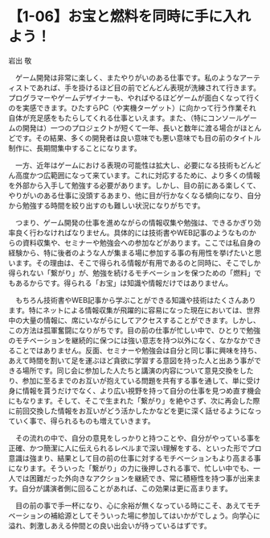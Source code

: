 # 【1-06】お宝と燃料を同時に手に入れよう！

<div class="author">岩出 敬</div>

　ゲーム開発は非常に楽しく、またやりがいのある仕事です。私のようなアーティストであれば、手を掛けるほど目の前でどんどん表現が洗練されて行きます。プログラマーやゲームデザイナーも、やればやるほどゲームが面白くなって行くのを実感できます。ひたすらPC（や実機ターゲット）に向かって行う作業それ自体が充足感をもたらしてくれる仕事といえます。また、（特にコンソールゲームの開発は）一つのプロジェクトが短くて一年、長いと数年に渡る場合がほとんどです。その結果、多くの開発者は良い意味でも悪い意味でも目の前のタイトル制作に、長期間集中することになります。

　一方、近年はゲームにおける表現の可能性は拡大し、必要になる技術もどんどん高度かつ広範囲になって来ています。これに対応するために、より多くの情報を外部から入手して勉強する必要があります。しかし、目の前にある楽しくて、やりがいのある仕事に没頭するあまり、他に目が行かなくなる傾向になり、自分から勉強する時間を絞り出すのも難しい状況になりがちです。

　つまり、ゲーム開発の仕事を進めながらの情報収集や勉強は、できるかぎり効率良く行わなければなりません。具体的には技術書やWEB記事のようなものからの資料収集や、セミナーや勉強会への参加などがあります。ここでは私自身の経験から、特に後者のような人が集まる場に参加する事の有用性を挙げたいと思います。その理由は、そこで得られる情報が有用であるのと同時に、そこでしか得られない「繋がり」が、勉強を続けるモチベーションを保つための「燃料」でもあるからです。得られる「お宝」は知識や情報だけではありません。

　もちろん技術書やWEB記事から学ぶことができる知識や技術はたくさんあります。特にネットによる情報収集が飛躍的に容易になった現在においては、世界中の大量の情報に、席にいながらにしてアクセスすることができます。しかし、この方法は孤軍奮闘になりがちです。目の前の仕事が忙しい中で、ひとりで勉強のモチベーションを継続的に保つには強い意志を持つ以外になく、なかなかできることではありません。反面、セミナーや勉強会は自分と同じ事に興味を持ち、あえて時間を割いて足を運ぶほど貪欲に学習する意図を持った人と出あう事ができる場所です。同じ会に参加した人たちと講演の内容について意見交換をしたり、参加に至るまでのお互いが抱えている問題を共有する事を通して、単に受け身に情報を貰うだけでなく、より広い視野を持って自分の仕事を見つめ直す機会にもなります。そして、そこで生まれた「繋がり」を絶やさず、次に再会した際に前回交換した情報をお互いがどう活かしたかなどを更に深く話せるようになっていく事で、得られるものも増えていきます。

　その流れの中で、自分の意見をしっかりと持つことや、自分がやっている事を正確、かつ簡潔に人に伝えられるレベルまで深い理解をする、といった形でプロ意識は強まり、結果として目の前の仕事に対するモチベーションもより高まる事になります。そういった「繋がり」の力に後押しされる事で、忙しい中でも、一人では困難だった外向きなアクションを継続でき、常に積極性を持つ事が出来ます。自分が講演者側に回ることがあれば、この効果は更に高まります。

　目の前の事で手一杯になり、心に余裕が無くなっている時にこそ、あえてモチベーションの補給源としてそういった場に参加してはいかがでしょう。向学心に溢れ、刺激しあえる仲間との良い出会いが待っているはずです。
